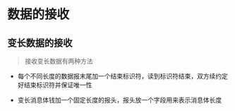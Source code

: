 # 数据的接收

## 变长数据的接收

> 接收变长数据有两种方法

* 每个不同长度的数据报末尾加一个结束标识符，读到标识符结束，双方续约定好结束标识符并保证唯一性

* 变长消息体钱加一个固定长度的报头，报头放一个字段用来表示消息体长度
